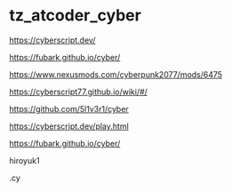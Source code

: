 # tz_atcoder_cyber

https://cyberscript.dev/

https://fubark.github.io/cyber/

https://www.nexusmods.com/cyberpunk2077/mods/6475

https://cyberscript77.github.io/wiki/#/

https://github.com/5l1v3r1/cyber

https://cyberscript.dev/play.html

https://fubark.github.io/cyber/

hiroyuk1

.cy

